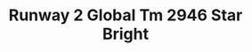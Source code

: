 ---
title: Runway 2 Global Tm 2946 Star Bright
designer: To Market
image_primary: img/2946.jpg
href: https://www.tomkt.com/runway-2-swatches
description: "ROLL%20SIZE%3A%204%27%20x%2025%27%A0%20or%204%27%20x%2050%27"
tags: 
  - to-market
  - rubber-flooring-runway2
category: rubber-flooring-runway2
subtitle: 
manufacturer: ToMarket
slug: /manufacturers/to-market/rubber-flooring-runway-2/to-market-runway-2-global-tm-2946-star-bright
---